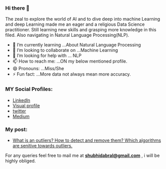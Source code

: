 ### Hi there 👋
 
The zeal to explore the world of AI and to dive deep into machine Learning and deep Learning made me an eager and a religious Data Science practitioner. Still learning new skills and grasping more knowledge in this filed. Also navigating in Natural Language Processing(NLP).


- 🌱 I’m currently learning ...About Natural Language Processing
- 👯 I’m looking to collaborate on ...Machine Learning 
- 🤔 I’m looking for help with ... NLP
- 📫 How to reach me: ...ON my below mentioned profile.
- 😄 Pronouns: ...Miss/She
- ⚡ Fun fact: ...More data not always mean more accuracy.

### MY Social Profiles:
* [Linkedln](https://www.linkedin.com/in/shubhangi-dabral-b79705145/)
* [Visual profile](https://sourcerer.io/shubhangidabral13)
* [twitter](https://twitter.com/Shubhi_Dabral)
* [Medium](https://medium.com/@shubhidabral)

### My post:
* [What is an outliers? How to detect and remove them? Which algorithms are senitive towards outliers.](https://medium.com/@shubhidabral/what-is-an-outliers-how-to-detect-and-remove-them-which-algorithm-are-sensitive-towards-outliers-2d501993d59)




For any queries  feel free to mail me at **shubhidabral@gmail.com** , i will be highly obliged.
